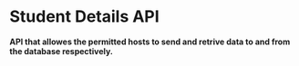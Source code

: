 # Student Details API

**API that allowes the permitted hosts to send and retrive data to and from the database respectively.**